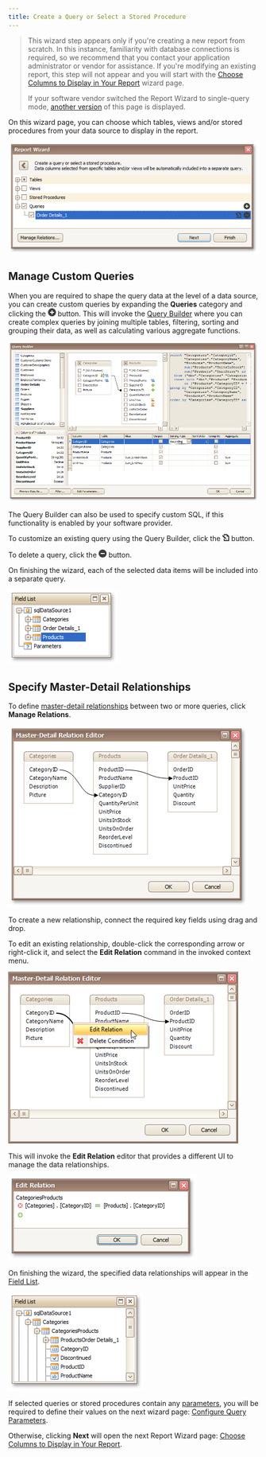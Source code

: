 ```yaml
---
title: Create a Query or Select a Stored Procedure
---
```

> This wizard step appears only if you're creating a new report from scratch. In this instance, familiarity with database connections is required, so we recommend that you contact your application administrator or vendor for assistance. If you're modifying an existing report, this step will not appear and you will start with the [Choose Columns to Display in Your Report](../../../../../../../interface-elements-for-desktop/articles/report-designer/report-designer-for-winforms/report-wizard/data-bound-report/choose-columns-to-display-in-your-report.md) wizard page.
> 
> If your software vendor switched the Report Wizard to single-query mode, [another version](../../../../../../../interface-elements-for-desktop/articles/report-designer/report-designer-for-winforms/report-wizard/data-bound-report/connect-to-a-database/create-a-query-or-select-a-stored-procedure-(single-query-wizard-version).md) of this page is displayed.

On this wizard page, you can choose which tables, views and/or stored procedures from your data source to display in the report.

![eud-win-report-wizard-select-query-page](../../../../../../images/Img126654.png)

## Manage Custom Queries
When you are required to shape the query data at the level of a data source, you can create custom queries by expanding the **Queries** category and clicking the ![report-wizard-multi-query-page-icon-add](../../../../../../images/Img125532.png) button. This will invoke the [Query Builder](../../../../../../../interface-elements-for-desktop/articles/report-designer/report-designer-for-winforms/report-designer-reference/report-designer-ui/query-builder.md) where you can create complex queries by joining multiple tables, filtering, sorting and grouping their data, as well as calculating various aggregate functions.

![eud-win-reports-query-builder](../../../../../../images/Img126655.png)

The Query Builder can also be used to specify custom SQL, if this functionality is enabled by your software provider.

To customize an existing query using the Query Builder, click the ![report-wizard-multi-query-page-icon-edit](../../../../../../images/Img125534.png) button.

To delete a query, click the ![report-wizard-multi-query-page-icon-remove](../../../../../../images/Img125533.png) button.

On finishing the wizard, each of the selected data items will be included into a separate query.

![eud-win-reports-field-list-multiple-queries](../../../../../../images/Img126659.png)

## Specify Master-Detail Relationships
To define [master-detail relationships](../../../../../../../interface-elements-for-desktop/articles/report-designer/report-designer-for-winforms/create-reports/report-types/master-detail-report-(detail-report-bands).md) between two or more queries, click **Manage Relations**.

![eud-win-reports-master-detail-relation-editor](../../../../../../images/Img126656.png)

To create a new relationship, connect the required key fields using drag and drop.

To edit an existing relationship, double-click the corresponding arrow or right-click it, and select the **Edit Relation** command in the invoked context menu.

![eud-win-reports-master-detail-relation-editor-2](../../../../../../images/Img126657.png)

This will invoke the **Edit Relation** editor that provides a different UI to manage the data relationships.

![eud-win-reports-edit-relation-editor](../../../../../../images/Img126658.png)

On finishing the wizard, the specified data relationships will appear in the [Field List](../../../../../../../interface-elements-for-desktop/articles/report-designer/report-designer-for-winforms/report-designer-reference/report-designer-ui/field-list.md).

![eud-win-reports-field-list-master-detail-relation](../../../../../../images/Img126660.png)

If selected queries or stored procedures contain any [parameters](../../../../../../../interface-elements-for-desktop/articles/report-designer/report-designer-for-winforms/report-editing-basics/use-query-parameters.md), you will be required to define their values on the next wizard page: [Configure Query Parameters](../../../../../../../interface-elements-for-desktop/articles/report-designer/report-designer-for-winforms/report-wizard/data-bound-report/connect-to-a-database/configure-query-parameters.md).

Otherwise, clicking **Next** will open the next Report Wizard page: [Choose Columns to Display in Your Report](../../../../../../../interface-elements-for-desktop/articles/report-designer/report-designer-for-winforms/report-wizard/data-bound-report/choose-columns-to-display-in-your-report.md).
